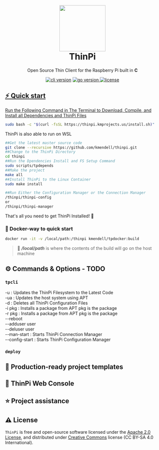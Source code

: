 
<h1 align="center">
  <img src="https://github.com/kmendell/thinpi/raw/master/assets/logo/icon-colors.png" width="150px"/><br/>
  ThinPi
</h1>
<p align="center">Open Source Thin Client for the Raspberry Pi built in <b>C</b>

<p align="center"><a href="https://github.com/create-go-app/cli/releases" target="_blank"><img src="https://img.shields.io/badge/version-v0.2.0-blue?style=for-the-badge&logo=none" alt="cli version" /></a>&nbsp;<a href="https://pkg.go.dev/github.com/create-go-app/cli/v2?tab=doc" target="_blank"><img src="https://img.shields.io/badge/C-C17+-00ADD8?style=for-the-badge&logo=C" alt="go version" /></a><a href="" target="_blank">&nbsp;<img src="https://img.shields.io/badge/license-apache_2.0-red?style=for-the-badge&logo=none" alt="license" /></p>

## ⚡️ Quick start

Run the Following Command in The Terminal to Download, Compile, and Install all Dependencies and ThinPi Files

```bash
sudo bash -c "$(curl -fsSL https://thinpi.kmprojects.us/install.sh)"
```

ThinPi is also able to run on WSL

```bash
##Get the latest master source code
git clone --recursive https://github.com/kmendell/thinpi.git
##Change to the ThinPi Directory
cd thinpi
##Run the Dpendencies Install and FS Setup Command
sudo scripts/tpdepends
##Make the project
make all
##Install ThinPi to the Linux Container
sudo make install

##Run Either the Configuration Manager or the Connection Manager
/thinpi/thinpi-config
or
/thinpi/thinpi-manager
```
That's all you need to get ThinPi Installed! 🎉

### 🐳 Docker-way to quick start

```bash
docker run -it -v /local/path:/thinpi kmendell/tpdocker:build
```

> 🔔 ***/local/path*** is where the contents of the build will go on the host machine 

## ⚙️ Commands & Options - TODO

### `tpcli`
-u	: Updates the ThinPi Filesystem to the Latest Code<br>
-ua  : Updates the host system using APT<br>
-d	: Deletes all ThinPi Configuration Files<br>
-i pkg	: Installs a package from APT pkg is the package<br>
-r pkg	: Installs a package from APT pkg is the package<br>
--reboot<br>
--adduser user<br>
--deluser user<br>
--man-start	: Starts ThinPi Connection Manager<br>
--config-start  : Starts ThinPi Configuration Manager<br>

### `deploy`


## 📝 Production-ready project templates

## 🚚 ThinPi Web Console

## ⭐️ Project assistance

## ⚠️ License

`ThinPi` is free and open-source software licensed under the [Apache 2.0 License](https://github.com/kmendell/thinpi/blob/master/LICENSE), and distributed under [Creative Commons](https://creativecommons.org/licenses/by-sa/4.0/) license (CC BY-SA 4.0 International).